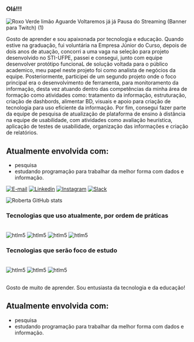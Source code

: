 ### Olá!!!

![Roxo Verde limão Aguarde Voltaremos já já Pausa do Streaming  (Banner para Twitch) (1)](https://user-images.githubusercontent.com/101438321/191876950-17ffc8b8-c359-40cb-a2a5-b6471a696d5d.png)


Gosto de aprender e sou apaixonada por tecnologia e educação. Quando estive na graduação, fui voluntária na Empresa Júnior do Curso, depois de dois anos de atuação, concorri a uma vaga na seleção para projeto desenvolvido no STI-UFPE, passei e consegui, junto com equipe desenvolver protótipo funcionaL de solução voltada para o público academico, meu papel neste projeto foi como analista de negócios da equipe. Posteriormente, participei de um segundo projeto onde o foco principal era o desenvolvimento de ferramenta, para monitoramento da informação, desta vez atuando dentro das competências da minha área de formação como atividades como: tratamento da informação, estruturação, criação de dashbords, alimentar BD, visuais e apoio para criação de tecnologia para uso eficiente da informação. Por fim, consegui fazer parte da equipe de pesquisa  de atualização de plataforma de ensino à distância na equipe de usabilidade, com  atividades como avaliação heurística, aplicação de testes de usabilidade, organização das informações e criação de relatórios. 

## Atualmente envolvida com:

- pesquisa 
- estudando programação para trabalhar da melhor forma com dados e informação.


[![E-mail](https://img.shields.io/badge/Gmail-D14836?style=for-the-badge&logo=gmail&logoColor=white)](e-mail:roberta.bsouza@ufpe.br)
[![Linkedin](https://img.shields.io/badge/LinkedIn-0077B5?style=for-the-badge&logo=linkedin&logoColor=white)](https://www.linkedin.com/in/robertabsouza/)
[![Instagram](https://img.shields.io/badge/Instagram-E4405F?style=for-the-badge&logo=instagram&logoColor=white)](https://www.instagram.com/eu_gestordainformacao/)
[![Slack](https://img.shields.io/badge/Discord-7289DA?style=for-the-badge&logo=discord&logoColor=white)](RobertaSouza#4692)

![Roberta GitHub stats](https://github-readme-stats.vercel.app/api?username=RobSouzaUFPE&show_icons=true&theme=tokyonight)


### Tecnologias que uso atualmente, por ordem de práticas

<div style="display: inline_blok"><br/>
    <img align="center" alt="htlm5" src="https://img.shields.io/badge/JavaScript-F7DF1E?style=for-the-badge&logo=javascript&logoColor=black" />
    <img align="center" alt="htlm5" src="https://img.shields.io/badge/Node.js-43853D?style=for-the-badge&logo=node.js&logoColor=white" />
    <img align="center" alt="htlm5" src="https://img.shields.io/badge/HTML5-E34F26?style=for-the-badge&logo=html5&logoColor=white" />
    <img align="center" alt="htlm5" src="https://img.shields.io/badge/CSS-239120?&style=for-the-badge&logo=css3&logoColor=white" />               
 </div> 


### Tecnologias que serão foco de estudo 
<div style="display: inline_blok"><br/>
   <img align="center" alt="htlm5" src="https://img.shields.io/badge/Python-3776AB?style=for-the-badge&logo=python&logoColor=white" />
   <img align="center" alt="htlm5" src="https://img.shields.io/badge/R-276DC3?style=for-the-badge&logo=r&logoColor=white" />
   <img align="center" alt="htlm5" src="https://img.shields.io/badge/PostgreSQL-316192?style=for-the-badge&logo=postgresql&logoColor=white" />    
</div></br> 

Gosto de muito de aprender. 
Sou entusiasta da tecnologia e da educação! 


## Atualmente envolvida com:

- pesquisa 
- estudando programação para trabalhar da melhor forma com dados e informação.
